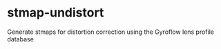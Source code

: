# stmap-undistort
Generate stmaps for distortion correction using the Gyroflow lens profile database
